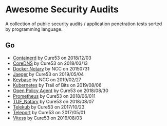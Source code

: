 # Awesome Security Audits

A collection of public security audits / application penetration tests sorted by programming language.

## Go

- [Containerd](/audits/go/Containerd_Cure53_20181203.pdf) by Cure53 on 2018/12/03
- [CoreDNS](/audits/go/CoreDNS_Cure53_20180313.pdf) by Cure53 on 2018/03/13
- [Docker Notary](/audits/go/Docker_Notary_NCC_20150731.pdf) by NCC on 20150731
- [Jaeger](/audits/go/Jaeger_Cure53_20190504.pdf) by Cure53 on 2019/05/04
- [Keybase](/audits/go/Keybase_NCC_20190227.pdf) by NCC on 2019/02/27
- [Kubernetes](/audits/go/Kubernetes_Trail-of-Bits_20190806.pdf) by Trail of Bits on 2019/08/06
- [Open Policy Agent](/audits/go/Open-Policy-Agent_Cure53_20180830.pdf) by Cure53 on 2018/08/30
- [Prometheus](/audits/go/Prometheus_Cure53_201806011.pdf) by Cure53 on 2018/06/011
- [TUF_Notary](/audits/go/TUF_Notary_Cure53_20180807.pdf) by Cure53 on 2018/08/07
- [Telekub](/audits/go/Telekub_Cure53_20171023.pdf) by Cure53 on 2017/10/23
- [Teleport](/audits/go/Teleport_Cure53_20170501.pdf) by Cure53 on 2017/05/01
- [Vitess](/audits/go/Vitess_Cure53_20190803.pdf) by Cure53 on 2019/08/03
